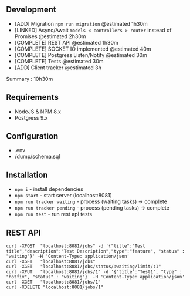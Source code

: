 Development
----------------

- [ADD] Migration `npm run migration` @estimated 1h30m
- [LINKED] Async/Await `models < controllers > router` instead of Promises @estimated 2h30m
- [COMPLETE] REST API @estimated 1h30m
- [COMPLETE] SOCKET IO implemented @estimated 40m
- [COMPLETE] Postgress Listen/Notify @estimated 30m
- [COMPLETE] Tests @estimated 30m
- [ADD] Client tracker @estimated 3h

Summary : 10h30m

Requirements
-----------------
- NodeJS & NPM 8.x
- Postgress 9.x

Configuration
-----------------
- .env
- /dump/schema.sql

Installation
----------------
- `npm i` - install dependencies
- `npm start`  - start server (localhost:8081)
- `npm run tracker waiting`  - process (waiting tasks) -> complete 
- `npm run tracker pending`  - process (pending tasks) -> complete 
- `npm run test` - run rest api tests

REST API
----------------
```
curl -XPOST  "localhost:8081/jobs" -d '{"title":"Test title","description":"Test Description","type":"feature", "status" : "waiting"}' -H 'Content-Type: application/json'
curl -XGET   "localhost:8081/jobs"
curl -XGET   "localhost:8081/jobs/status/:waiting/limit/:1"
curl -XPUT   "localhost:8081/jobs/1" -d '{"title":"Test1", "type" : "hotfix", "status" : "waiting"}' -H 'Content-Type: application/json'
curl -XGET   "localhost:8081/jobs/1"
curl -XDELETE "localhost:8081/jobs/1"
```